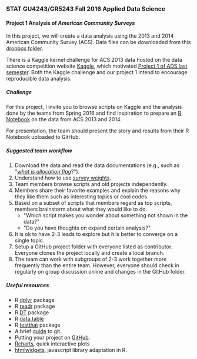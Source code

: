 ### STAT GU4243/GR5243 Fall 2016 Applied Data Science
#### Project 1 Analysis of *American Community Surveys*

In this project, we will create a data analysis using the 2013 and 2014 American Community Survey (ACS). Data files can be downloaded from this [dropbox folder](https://www.dropbox.com/sh/nwk44gtc03tw2hl/AACRwIL-L9kJbhkv_Ug8OZLMa?dl=0). 

There is a Kaggle kernel challenge for ACS 2013 data hosted on the data science competition website [Kaggle](https://www.kaggle.com/census/2013-american-community-survey#description), which motivated [Project 1 of ADS last semester](http://tzstatsads.github.io//2016/08/31/Spr2016Project1-summary.html). Both the Kaggle challenge and our project 1 intend to encourage reproducible data analysis. 

##### Challenge
For this project, I invite you to browse scripts on Kaggle and the analysis done by the teams from Spring 2016 and find inspiration to prepare an [R Notebook](http://rmarkdown.rstudio.com/r_notebooks.html) on the data from ACS 2013 and 2014. 

For presentation, the team should present the story and results from their R Notebook uploaded to GitHub. 

##### Suggested team workflow
1. Download the data and read the data documentations (e.g., such as "[*what is allocation flag*](https://usa.ipums.org/usa/flags.shtml)?"). 
2. Understand how to use [survey weights](about_survey_weights.md).
3. Team members browse scripts and old projects independently. 
4. Members share their favorite examples and explain the reasons why they like them such as interesting topics or cool codes. 
5. Based on a subset of scripts that members regard as top scripts, members brainstorm about what they would like to do. 
     * "Which script makes you wonder about something not shown in the data?" 
     * "Do you have thoughts on expand certain analysis?"
6. It is ok to have 2-3 leads to explore but it is better to converge on a single topic. 
7. Setup a GitHub project folder with everyone listed as contributor. Everyone clones the project locally and create a local branch. 
8. The team can work with subgroups of 2-3 work together more frequently than the entire team. However, everyone should check in regularly on group discussion online and changes in the GitHub folder.  

##### Useful resources
* R [dplyr](https://cran.rstudio.com/web/packages/dplyr/vignettes/introduction.html) package
* R [readr](https://github.com/hadley/readr) package
* R [DT](http://www.htmlwidgets.org/showcase_datatables.html) package
* R [data.table](https://cran.r-project.org/web/packages/data.table/)
* R [testthat](https://journal.r-project.org/archive/2011-1/RJournal_2011-1_Wickham.pdf) package
* A brief [guide](http://rogerdudler.github.io/git-guide/) to git.
* Putting your project on [GitHub](https://guides.github.com/introduction/getting-your-project-on-github/).
* [Rcharts](http://rcharts.io/gallery/), quick interactive plots
* [htmlwidgets](http://www.htmlwidgets.org/), javascript library adaptation in R. 

